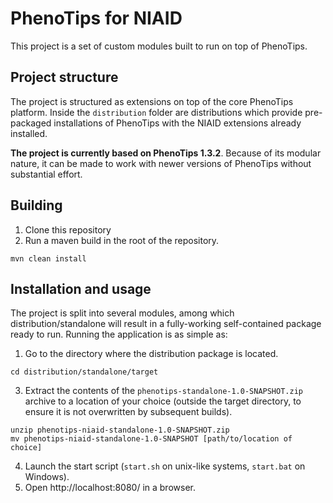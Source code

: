# PhenoTips for NIAID
This project is a set of custom modules built to run on top of PhenoTips.

## Project structure
The project is structured as extensions on top of the core PhenoTips platform. Inside the ```distribution``` folder are distributions which provide pre-packaged installations of PhenoTips with the NIAID extensions already installed.

**The project is currently based on PhenoTips 1.3.2**. Because of its modular nature, it can be made to work with newer versions of PhenoTips without substantial effort.

## Building
1. Clone this repository
2. Run a maven build in the root of the repository.
```
mvn clean install
```

## Installation and usage
The project is split into several modules, among which distribution/standalone will result in a fully-working self-contained package ready to run. Running the application is as simple as:
1. Go to the directory where the distribution package is located.
```
cd distribution/standalone/target
```
3. Extract the contents of the `phenotips-standalone-1.0-SNAPSHOT.zip` archive to a location of your choice (outside the target directory, to ensure it is not overwritten by subsequent builds).
```
unzip phenotips-niaid-standalone-1.0-SNAPSHOT.zip
mv phenotips-niaid-standalone-1.0-SNAPSHOT [path/to/location of choice]
```
4. Launch the start script (`start.sh` on unix-like systems, `start.bat` on Windows).
5. Open http://localhost:8080/ in a browser.
